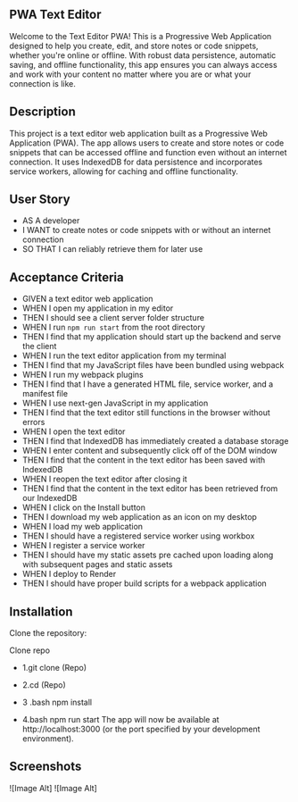 ## PWA Text Editor
Welcome to the Text Editor PWA! This is a Progressive Web Application designed to help you create, edit, and store notes or code snippets, whether you're online or offline. With robust data persistence, automatic saving, and offline functionality, this app ensures you can always access and work with your content no matter where you are or what your connection is like.

## Description
This project is a text editor web application built as a Progressive Web Application (PWA). The app allows users to create and store notes or code snippets that can be accessed offline and function even without an internet connection. It uses IndexedDB for data persistence and incorporates service workers, allowing for caching and offline functionality.

## User Story
- AS A developer
- I WANT to create notes or code snippets with or without an internet connection
- SO THAT I can reliably retrieve them for later use

## Acceptance Criteria
- GIVEN a text editor web application
- WHEN I open my application in my editor
- THEN I should see a client server folder structure
- WHEN I run `npm run start` from the root directory
- THEN I find that my application should start up the backend and serve the client
- WHEN I run the text editor application from my terminal
- THEN I find that my JavaScript files have been bundled using webpack
- WHEN I run my webpack plugins
- THEN I find that I have a generated HTML file, service worker, and a manifest file
- WHEN I use next-gen JavaScript in my application
- THEN I find that the text editor still functions in the browser without errors
- WHEN I open the text editor
- THEN I find that IndexedDB has immediately created a database storage
- WHEN I enter content and subsequently click off of the DOM window
- THEN I find that the content in the text editor has been saved with IndexedDB
- WHEN I reopen the text editor after closing it
- THEN I find that the content in the text editor has been retrieved from our IndexedDB
- WHEN I click on the Install button
- THEN I download my web application as an icon on my desktop
- WHEN I load my web application
- THEN I should have a registered service worker using workbox
- WHEN I register a service worker
- THEN I should have my static assets pre cached upon loading along with subsequent pages and static assets
- WHEN I deploy to Render
- THEN I should have proper build scripts for a webpack application

## Installation
Clone the repository:


Clone repo
- 1.git clone (Repo)

- 2.cd (Repo)

- 3 .bash
npm install

- 4.bash
npm run start
The app will now be available at http://localhost:3000 (or the port specified by your development environment).


## Screenshots
![Image Alt]
![Image Alt]

